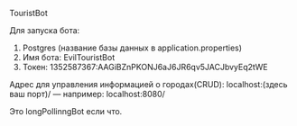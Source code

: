 TouristBot

Для запуска бота:
1) Postgres (название базы данных в application.properties)
2) Имя бота: EvilTouristBot
3) Токен: 1352587367:AAGiBZnPKONJ6aJ6JR6qv5JACJbvyEq2tWE

Адрес для управления информацией о городах(CRUD): localhost:(здесь ваш порт)/ — например: localhost:8080/

Это longPollinngBot если что.
